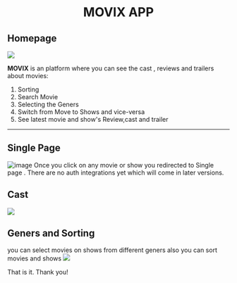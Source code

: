 


<h1 align="center"> MOVIX APP </h1>
<h2>Homepage</h2>




<img src="https://github.com/dhiraj19999/Movie-app/assets/106136277/3f4d28c9-d380-4305-a361-c9ba35439067" />


<b>MOVIX</b>  is an platform where you can see the cast , reviews and trailers about movies: <br />
1. Sorting<br />
2. Search Movie<br />
3.  Selecting the Geners<br />
4. Switch from Move to Shows and vice-versa<br />
5. See latest movie and show's Review,cast and trailer  <br />
<hr />



<h2> Single Page </h2>



<img src="https://github.com/dhiraj19999/Movie-app/assets/106136277/b2780632-6324-4d6b-b80d-243788dac411" alt="image" />
Once you click on any movie or show you redirected to Single page . There are no auth integrations yet which will come in later versions.

<h2> Cast </h2>

<img src="https://github.com/dhiraj19999/Movie-app/assets/106136277/1595530d-a4f6-4e81-966b-b1f09755b855" />



<h2>Geners and Sorting </h2>
you can select movies on shows from different geners also you can sort movies and shows
<img src="https://github.com/dhiraj19999/Movie-app/assets/106136277/b8d9d8c3-5433-4253-bb31-253a334c6b53" />


That is it. 
Thank you!



